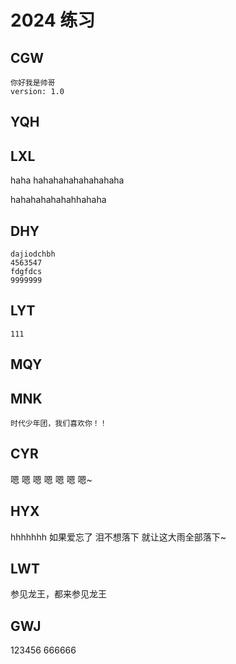 # 2024 练习

## CGW
    你好我是帅哥
    version: 1.0
## YQH

## LXL

haha hahahahahahahahaha

hahahahahahahhahaha

## DHY
    dajiodchbh
    4563547
    fdgfdcs
    9999999

## LYT

    111

## MQY

## MNK
    时代少年团，我们喜欢你！！
## CYR
嗯 嗯 嗯 嗯 嗯 嗯 嗯~
## HYX
   hhhhhhh
   如果爱忘了  泪不想落下
   就让这大雨全部落下~

## LWT

参见龙王，都来参见龙王

## GWJ

123456
666666
